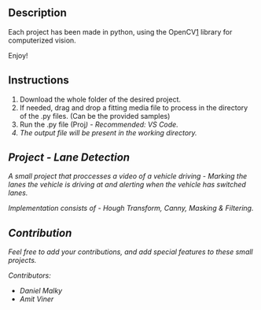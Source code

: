 ## Description

Each project has been made in python, using the OpenCV[1] library for computerized vision.

Enjoy!

## Instructions

1. Download the whole folder of the desired project.
2. If needed, drag and drop a fitting media file to process in the directory of the .py files. (Can be the provided samples)
3. Run the .py file (Proj<i>) - Recommended: VS Code.
4. The output file will be present in the working directory.

## Project - Lane Detection

A small project that proccesses a video of a vehicle driving - Marking the lanes the vehicle is driving at
and alerting when the vehicle has switched lanes.

Implementation consists of - Hough Transform, Canny, Masking & Filtering.

## Contribution

Feel free to add your contributions, and add special features to these small projects.

Contributors:
- Daniel Malky
- Amit Viner

[1]: https://opencv.org/
